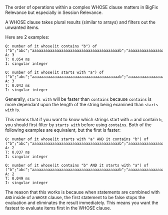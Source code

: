 The order of operations within a complex WHOSE clause matters in BigFix Relevance but especially in Session Relevance.

A WHOSE clause takes plural results (similar to arrays) and filters out the unwanted items.

Here are 2 examples:

    Q: number of it whose(it contains "b") of ("b";"abc";"aaaaaaaaaaaaaaaaaaaaaaaaaaaaaaaaaaaaaaab";"aaaaaaaaaaaaaaaaac")
    A: 3
    T: 0.054 ms
    I: singular integer

    Q: number of it whose(it starts with "a") of ("b";"abc";"aaaaaaaaaaaaaaaaaaaaaaaaaaaaaaaaaaaaaaab";"aaaaaaaaaaaaaaaaac")
    A: 3
    T: 0.043 ms
    I: singular integer
    
Generally, `starts with` will be faster than `contains` because `contains` is more dependant upon the length of the string being examined than `starts with` is.

This means that if you want to know which strings start with `a` and contain `b`, you should first filter by `starts with` before using `contains`. Both of the following examples are equivalent, but the first is faster:

    Q: number of it whose(it starts with "a" AND it contains "b") of ("b";"abc";"aaaaaaaaaaaaaaaaaaaaaaaaaaaaaaaaaaaaaaab";"aaaaaaaaaaaaaaaaac")
    A: 2
    T: 0.037 ms
    I: singular integer

    Q: number of it whose(it contains "b" AND it starts with "a") of ("b";"abc";"aaaaaaaaaaaaaaaaaaaaaaaaaaaaaaaaaaaaaaab";"aaaaaaaaaaaaaaaaac")
    A: 2
    T: 0.049 ms
    I: singular integer

The reason that this works is because when statements are combined with `AND` inside of a `WHOSE` clause, the first statement to be false stops the evaluation and eliminates the result immediately. This means you want the fastest to evaluate items first in the WHOSE clause.
